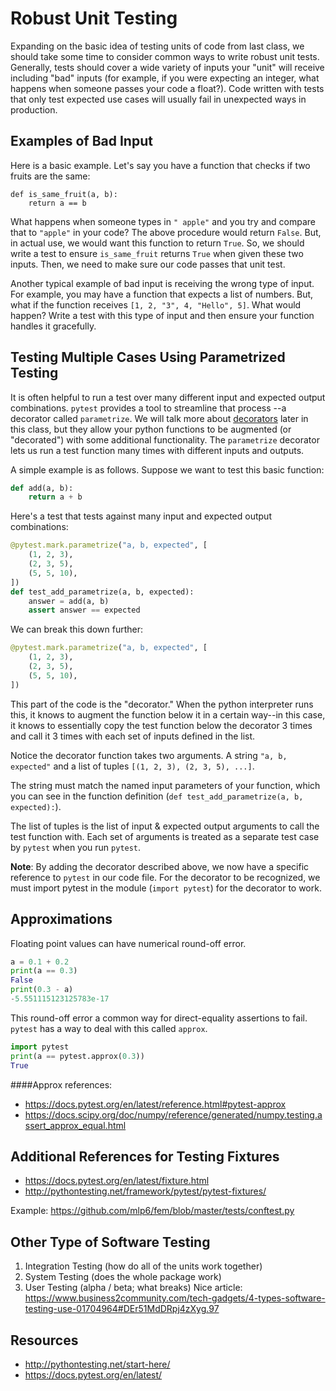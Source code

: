 # Robust Unit Testing

Expanding on the basic idea of testing units of code from last class, we 
should take some time to consider common ways to write robust unit tests. 
Generally, tests should cover a wide variety of inputs your "unit" will 
receive including "bad" inputs (for example, if you were expecting an integer, 
what happens when someone passes your code a float?). Code written with tests 
that only test expected use cases will usually fail in unexpected ways in 
production.

## Examples of Bad Input
Here is a basic example.  Let's say you have a function that checks if two
fruits are the same:
```
def is_same_fruit(a, b):
    return a == b
```
What happens when someone types in `" apple"` and you try and compare that to
`"apple"` in your code?  The above procedure would return `False`.  But, in
actual use, we would want this function to return `True`.  So, we should write
a test to ensure `is_same_fruit` returns `True` when given these two
inputs.  Then, we need to make sure our code passes that unit test.

Another typical example of bad input is receiving the wrong type of input.
For example, you may have a function that expects a list of numbers.  But,
what if the function receives `[1, 2, "3", 4, "Hello", 5]`.  What would
happen?  Write a test with this  type of input and then ensure your function
handles it gracefully.

## Testing Multiple Cases Using Parametrized Testing
It is often helpful to run a test over many different input and expected 
output combinations. `pytest` provides a tool to streamline that process
--a decorator called `parametrize`. We will talk more about 
[decorators](https://www.python-course.eu/python3_decorators.php) later in 
this class, but they allow your python functions to be augmented (or 
"decorated") with some additional functionality. The `parametrize` decorator 
lets us run a test function many times with different inputs and outputs.

A simple example is as follows.  Suppose we want to test this basic function:
```py
def add(a, b):
    return a + b
```

Here's a test that tests against many input and expected output combinations:
```py
@pytest.mark.parametrize("a, b, expected", [
    (1, 2, 3),
    (2, 3, 5),
    (5, 5, 10),
])
def test_add_parametrize(a, b, expected):
    answer = add(a, b)
    assert answer == expected
```

We can break this down further:
```py
@pytest.mark.parametrize("a, b, expected", [
    (1, 2, 3),
    (2, 3, 5),
    (5, 5, 10),
])
```
This part of the code is the "decorator." When the python interpreter runs 
this, it knows to augment the function below it in a certain way--in this case, 
it knows to essentially copy the test function below the decorator 3 times and 
call it 3 times with each set of inputs defined in the list.

Notice the decorator function takes two arguments. A string `"a, b, expected"` 
and a list of tuples `[(1, 2, 3), (2, 3, 5), ...]`. 

The string must match the named input parameters of your function, which you 
can see in the function definition (`def test_add_parametrize(a, b, expected):`).

The list of tuples is the list of input & expected output arguments to call 
the test function with. Each set of arguments is treated as a separate test 
case by `pytest` when you run `pytest`.


__Note__:  By adding the decorator described above, we now have a specific 
reference to `pytest` in our code file.  For the decorator to be recognized, 
we must import pytest in the module (```import pytest```) for the decorator to 
work. 

## Approximations
Floating point values can have numerical round-off error.
```python
a = 0.1 + 0.2
print(a == 0.3)
False
print(0.3 - a)
-5.551115123125783e-17
```
This round-off error a common way
for direct-equality assertions to fail.  `pytest` has a way to deal
with this called `approx`.
```python
import pytest
print(a == pytest.approx(0.3))
True
```

####Approx references:
* https://docs.pytest.org/en/latest/reference.html#pytest-approx
* https://docs.scipy.org/doc/numpy/reference/generated/numpy.testing.assert_approx_equal.html

## Additional References for Testing Fixtures
* https://docs.pytest.org/en/latest/fixture.html
* http://pythontesting.net/framework/pytest/pytest-fixtures/

Example: https://github.com/mlp6/fem/blob/master/tests/conftest.py

## Other Type of Software Testing
1. Integration Testing (how do all of the units work together)
2. System Testing (does the whole package work)
3. User Testing (alpha / beta; what breaks)
Nice article: https://www.business2community.com/tech-gadgets/4-types-software-testing-use-01704964#DEr51MdDRpj4zXyg.97

## Resources
* http://pythontesting.net/start-here/
* https://docs.pytest.org/en/latest/
